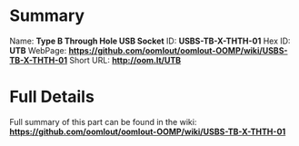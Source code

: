 
Summary
=================

Name: __Type B Through Hole USB Socket__
ID: __USBS-TB-X-THTH-01__
Hex ID: __UTB__
WebPage: __https://github.com/oomlout/oomlout-OOMP/wiki/USBS-TB-X-THTH-01__
Short URL: __http://oom.lt/UTB__

Full Details
==========================
Full summary of this part can be found in the wiki:   
__https://github.com/oomlout/oomlout-OOMP/wiki/USBS-TB-X-THTH-01__   

